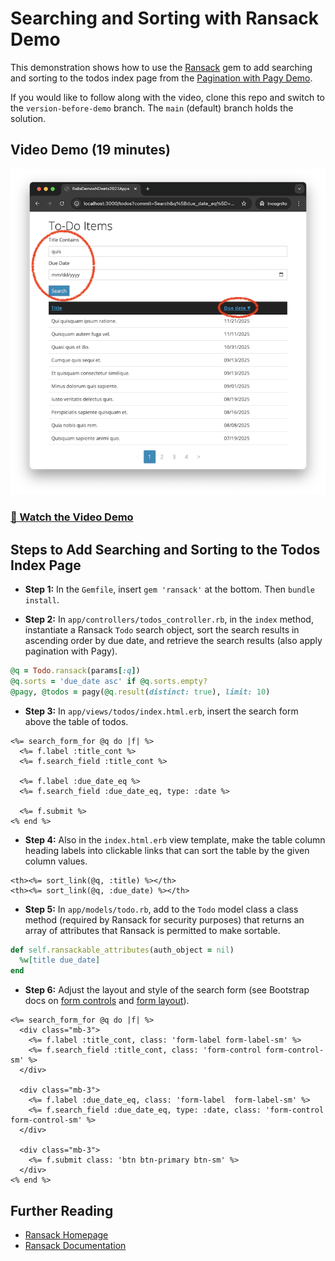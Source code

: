 # Searching and Sorting with Ransack Demo

This demonstration shows how to use the [Ransack](https://github.com/activerecord-hackery/ransack#readme) gem to add searching and sorting to the todos index page from the [Pagination with Pagy Demo](https://github.com/human-se/demo-pagy-f24#readme).

If you would like to follow along with the video, clone this repo and switch to the `version-before-demo` branch. The `main` (default) branch holds the solution.

## Video Demo (19 minutes)

[![Screenshot of todos index page with a search form at the top of the page and clickable column headings that sort by column](todo_index_searching_and_sorting.png)](https://youtu.be/OInmcjheFTw?si=C2GNsf6HwQv7jRx0)

### [🎦 Watch the Video Demo](https://youtu.be/OInmcjheFTw?si=C2GNsf6HwQv7jRx0)

## Steps to Add Searching and Sorting to the Todos Index Page

- **Step 1:** In the `Gemfile`, insert `gem 'ransack'` at the bottom. Then `bundle install`.

- **Step 2:** In `app/controllers/todos_controller.rb`, in the `index` method, instantiate a Ransack `Todo` search object, sort the search results in ascending order by due date, and retrieve the search results (also apply pagination with Pagy).

```ruby
@q = Todo.ransack(params[:q])
@q.sorts = 'due_date asc' if @q.sorts.empty?
@pagy, @todos = pagy(@q.result(distinct: true), limit: 10)
```

- **Step 3:** In `app/views/todos/index.html.erb`, insert the search form above the table of todos.

```erb
<%= search_form_for @q do |f| %>
  <%= f.label :title_cont %>
  <%= f.search_field :title_cont %>

  <%= f.label :due_date_eq %>
  <%= f.search_field :due_date_eq, type: :date %>

  <%= f.submit %>
<% end %>
```

- **Step 4:** Also in the `index.html.erb` view template, make the table column heading labels into clickable links that can sort the table by the given column values.

```erb
<th><%= sort_link(@q, :title) %></th>
<th><%= sort_link(@q, :due_date) %></th>
```

- **Step 5:** In `app/models/todo.rb`, add to the `Todo` model class a class method (required by Ransack for security purposes) that returns an array of attributes that Ransack is permitted to make sortable.

```ruby
def self.ransackable_attributes(auth_object = nil)
  %w[title due_date]
end
```

- **Step 6:** Adjust the layout and style of the search form (see Bootstrap docs on [form controls](https://getbootstrap.com/docs/5.2/forms/form-control/) and [form layout](https://getbootstrap.com/docs/5.2/forms/layout/)).

```erb
<%= search_form_for @q do |f| %>
  <div class="mb-3">
    <%= f.label :title_cont, class: 'form-label form-label-sm' %>
    <%= f.search_field :title_cont, class: 'form-control form-control-sm' %>
  </div>

  <div class="mb-3">
    <%= f.label :due_date_eq, class: 'form-label  form-label-sm' %>
    <%= f.search_field :due_date_eq, type: :date, class: 'form-control form-control-sm' %>
  </div>

  <div class="mb-3">
    <%= f.submit class: 'btn btn-primary btn-sm' %>
  </div>
<% end %>
```

## Further Reading

- [Ransack Homepage](https://github.com/activerecord-hackery/ransack#readme)
- [Ransack Documentation](https://activerecord-hackery.github.io/ransack/)
